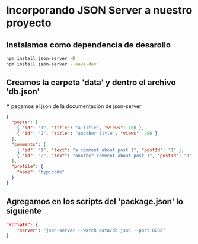 # Incorporando JSON Server a nuestro proyecto


## Instalamos como dependencia de desarollo 

```sh
npm install json-server -D
npm install json-server --save-dev
```

## Creamos la carpeta 'data' y dentro el archivo 'db.json'
Y pegamos el json de la documentación de json-server

```json
{
  "posts": [
    { "id": "1", "title": "a title", "views": 100 },
    { "id": "2", "title": "another title", "views": 200 }
  ],
  "comments": [
    { "id": "1", "text": "a comment about post 1", "postId": "1" },
    { "id": "2", "text": "another comment about post 1", "postId": "1" }
  ],
  "profile": {
    "name": "typicode"
  }
}
```

## Agregamos en los scripts del 'package.json' lo siguiente

```json
"scripts": {
    "server": "json-server --watch data/db.json --port 8080"
}
```